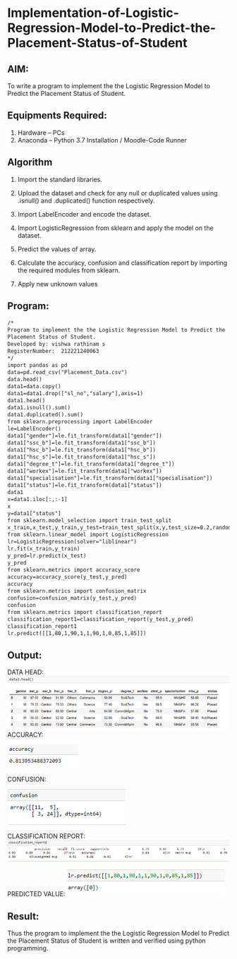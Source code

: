# Implementation-of-Logistic-Regression-Model-to-Predict-the-Placement-Status-of-Student

## AIM:
To write a program to implement the the Logistic Regression Model to Predict the Placement Status of Student.

## Equipments Required:
1. Hardware – PCs
2. Anaconda – Python 3.7 Installation / Moodle-Code Runner

## Algorithm
1. Import the standard libraries.

2. Upload the dataset and check for any null or duplicated values using .isnull() and .duplicated() function respectively.

3. Import LabelEncoder and encode the dataset.

4. Import LogisticRegression from sklearn and apply the model on the dataset.

5. Predict the values of array.

6. Calculate the accuracy, confusion and classification report by importing the required modules from sklearn.

7. Apply new unknown values

## Program:
```
/*
Program to implement the the Logistic Regression Model to Predict the Placement Status of Student.
Developed by: vishwa rathinam s
RegisterNumber:  212221240063
*/
import pandas as pd
data=pd.read_csv("Placement_Data.csv")
data.head()
data1=data.copy() 
data1=data1.drop(["sl_no","salary"],axis=1) 
data1.head() 
data1.isnull().sum() 
data1.duplicated().sum()
from sklearn.preprocessing import LabelEncoder
le=LabelEncoder() 
data1["gender"]=le.fit_transform(data1["gender"]) 
data1["ssc_b"]=le.fit_transform(data1["ssc_b"]) 
data1["hsc_b"]=le.fit_transform(data1["hsc_b"])
data1["hsc_s"]=le.fit_transform(data1["hsc_s"])
data1["degree_t"]=le.fit_transform(data1["degree_t"])
data1["workex"]=le.fit_transform(data1["workex"])
data1["specialisation"]=le.fit_transform(data1["specialisation"])
data1["status"]=le.fit_transform(data1["status"])
data1
x=data1.iloc[:,:-1] 
x   
y=data1["status"]
from sklearn.model_selection import train_test_split
x_train,x_test,y_train,y_test=train_test_split(x,y,test_size=0.2,random_state=0)
from sklearn.linear_model import LogisticRegression
lr=LogisticRegression(solver="liblinear")
lr.fit(x_train,y_train)
y_pred=lr.predict(x_test) 
y_pred
from sklearn.metrics import accuracy_score 
accuracy=accuracy_score(y_test,y_pred) 
accuracy
from sklearn.metrics import confusion_matrix
confusion=confusion_matrix(y_test,y_pred)
confusion
from sklearn.metrics import classification_report
classification_report1=classification_report(y_test,y_pred)
classification_report1
lr.predict([[1,80,1,90,1,1,90,1,0,85,1,85]])
```

## Output:
DATA HEAD:
![the Logistic Regression Model to Predict the Placement Status of Student](n1.png)
ACCURACY:

![the Logistic Regression Model to Predict the Placement Status of Student](n2.png)

CONFUSION:

![the Logistic Regression Model to Predict the Placement Status of Student](n3.png)

CLASSIFICATION REPORT:
![the Logistic Regression Model to Predict the Placement Status of Student](n4.png)

PREDICTED VALUE:
![the Logistic Regression Model to Predict the Placement Status of Student](n5.png)
## Result:
Thus the program to implement the the Logistic Regression Model to Predict the Placement Status of Student is written and verified using python programming.
